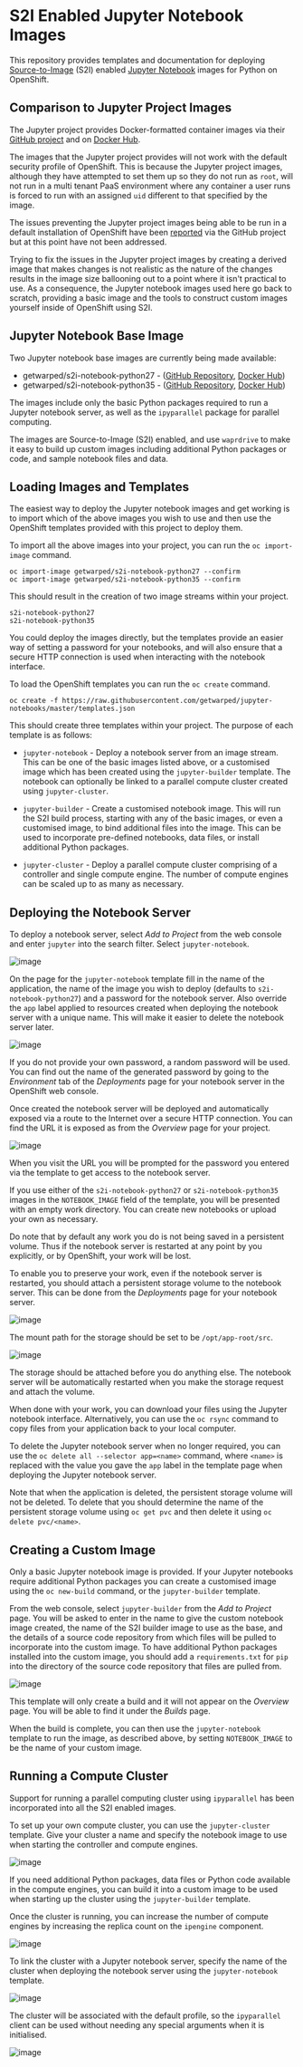 # S2I Enabled Jupyter Notebook Images

This repository provides templates and documentation for deploying [Source-to-Image](https://github.com/openshift/source-to-image) (S2I) enabled [Jupyter Notebook](http://jupyter.org) images for Python on OpenShift.

## Comparison to Jupyter Project Images

The Jupyter project provides Docker-formatted container images via their [GitHub project](https://github.com/jupyter/docker-stacks) and on [Docker Hub](https://hub.docker.com/u/jupyter/).

The images that the Jupyter project provides will not work with the default security profile of OpenShift. This is because the Jupyter project images, although they have attempted to set them up so they do not run as ``root``, will not run in a multi tenant PaaS environment where any container a user runs is forced to run with an assigned ``uid`` different to that specified by the image.

The issues preventing the Jupyter project images being able to be run in a default installation of OpenShift have been [reported](https://github.com/jupyter/docker-stacks/issues/188) via the GitHub project but at this point have not been addressed.

Trying to fix the issues in the Jupyter project images by creating a derived image that makes changes is not realistic as the nature of the changes results in the image size ballooning out to a point where it isn't practical to use. As a consequence, the Jupyter notebook images used here go back to scratch, providing a basic image and the tools to construct custom images yourself inside of OpenShift using S2I.

## Jupyter Notebook Base Image

Two Jupyter notebook base images are currently being made available:

* getwarped/s2i-notebook-python27 - ([GitHub Repository](https://github.com/getwarped/s2i-notebook-python27), [Docker Hub](https://hub.docker.com/r/getwarped/s2i-notebook-python27/))
* getwarped/s2i-notebook-python35 - ([GitHub Repository](https://github.com/getwarped/s2i-notebook-python35), [Docker Hub](https://hub.docker.com/r/getwarped/s2i-notebook-python35/))

The images include only the basic Python packages required to run a Jupyter notebook server, as well as the ``ipyparallel`` package for parallel computing.

The images are Source-to-Image (S2I) enabled, and use ``waprdrive`` to make it easy to build up custom images including additional Python packages or code, and sample notebook files and data.

## Loading Images and Templates

The easiest way to deploy the Jupyter notebook images and get working is to import which of the above images you wish to use and then use the OpenShift templates provided with this project to deploy them.

To import all the above images into your project, you can run the ``oc import-image`` command.

```
oc import-image getwarped/s2i-notebook-python27 --confirm
oc import-image getwarped/s2i-notebook-python35 --confirm
```

This should result in the creation of two image streams within your project.

```
s2i-notebook-python27
s2i-notebook-python35
```

You could deploy the images directly, but the templates provide an easier way of setting a password for your notebooks, and will also ensure that a secure HTTP connection is used when interacting with the notebook interface.

To load the OpenShift templates you can run the ``oc create`` command.


```
oc create -f https://raw.githubusercontent.com/getwarped/jupyter-notebooks/master/templates.json
```

This should create three templates within your project. The purpose of each template is as follows:

* ``jupyter-notebook`` - Deploy a notebook server from an image stream. This can be one of the basic images listed above, or a customised image which has been created using the ``jupyter-builder`` template. The notebook can optionally be linked to a parallel compute cluster created using ``jupyter-cluster``.

* ``jupyter-builder`` - Create a customised notebook image. This will run the S2I build process, starting with any of the basic images, or even a customised image, to bind additional files into the image. This can be used to incorporate pre-defined notebooks, data files, or install additional Python packages.

* ``jupyter-cluster`` - Deploy a parallel compute cluster comprising of a controller and single compute engine. The number of compute engines can be scaled up to as many as necessary.

## Deploying the Notebook Server

To deploy a notebook server, select _Add to Project_ from the web console and enter ``jupyter`` into the search filter. Select ``jupyter-notebook``.

![image](images/add_to_project_jupyter_notebook.png)

On the page for the ``jupyter-notebook`` template fill in the name of the application, the name of the image you wish to deploy (defaults to ``s2i-notebook-python27``) and a password for the notebook server. Also override the ``app`` label applied to resources created when deploying the notebook server with a unique name. This will make it easier to delete the notebook server later.

![image](images/create_jupyter_notebook.png)

If you do not provide your own password, a random password will be used. You can find out the name of the generated password by going to the _Environment_ tab of the _Deployments_ page for your notebook server in the OpenShift web console.

Once created the notebook server will be deployed and automatically exposed via a route to the Internet over a secure HTTP connection. You can find the URL it is exposed as from the _Overview_ page for your project.

![image](images/overview_notebook.png)

When you visit the URL you will be prompted for the password you entered via the template to get access to the notebook server.

If you use either of the ``s2i-notebook-python27`` or ``s2i-notebook-python35`` images in the ``NOTEBOOK_IMAGE`` field of the template, you will be presented with an empty work directory. You can create new notebooks or upload your own as necessary.

Do note that by default any work you do is not being saved in a persistent volume. Thus if the notebook server is restarted at any point by you explicitly, or by OpenShift, your work will be lost.

To enable you to preserve your work, even if the notebook server is restarted, you should attach a persistent storage volume to the notebook server. This can be done from the _Deployments_ page for your notebook server.

![image](images/deployments_attach_storage_notebook.png)

The mount path for the storage should be set to be ``/opt/app-root/src``.

![image](images/attach_storage_notebook.png)

The storage should be attached before you do anything else. The notebook server will be automatically restarted when you make the storage request and attach the volume.

When done with your work, you can download your files using the Jupyter notebook interface. Alternatively, you can use the ``oc rsync`` command to copy files from your application back to your local computer.

To delete the Jupyter notebook server when no longer required, you can use the ``oc delete all --selector app=<name>`` command, where ``<name>`` is replaced with the value you gave the ``app`` label in the template page when deploying the Jupyter notebook server.

Note that when the application is deleted, the persistent storage volume will not be deleted. To delete that you should determine the name of the persistent storage volume using ``oc get pvc`` and then delete it using ``oc delete pvc/<name>``.

## Creating a Custom Image

Only a basic Jupyter notebook image is provided. If your Jupyter notebooks require additional Python packages you can create a customised image using the ``oc new-build`` command, or the ``jupyter-builder`` template.

From the web console, select ``jupyter-builder`` from the _Add to Project_ page. You will be asked to enter in the name to give the custom notebook image created, the name of the S2I builder image to use as the base, and the details of a source code repository from which files will be pulled to incorporate into the custom image. To have additional Python packages installed into the custom image, you should add a ``requirements.txt`` for ``pip`` into the directory of the source code repository that files are pulled from.

![image](images/create_jupyter_builder.png)

This template will only create a build and it will not appear on the _Overview_ page. You will be able to find it under the _Builds_ page. 

When the build is complete, you can then use the ``jupyter-notebook`` template to run the image, as described above, by setting ``NOTEBOOK_IMAGE`` to be the name of your custom image.

## Running a Compute Cluster

Support for running a parallel computing cluster using ``ipyparallel`` has been incorporated into all the S2I enabled images.

To set up your own compute cluster, you can use the ``jupyter-cluster`` template. Give your cluster a name and specify the notebook image to use when starting the controller and compute engines.

![image](images/create_jupyter_cluster.png)

If you need additional Python packages, data files or Python code available in the compute engines, you can build it into a custom image to be used when starting up the cluster using the ``jupyter-builder`` template.

Once the cluster is running, you can increase the number of compute engines by increasing the replica count on the ``ipengine`` component.

![image](images/scale_up_compute_engine.png)

To link the cluster with a Jupyter notebook server, specify the name of the cluster when deploying the notebook server using the ``jupyter-notebook`` template.

![image](images/attach_compute_cluster.png)

The cluster will be associated with the default profile, so the ``ipyparallel`` client can be used without needing any special arguments when it is initialised.

![image](images/ipyparallel_client.png)
